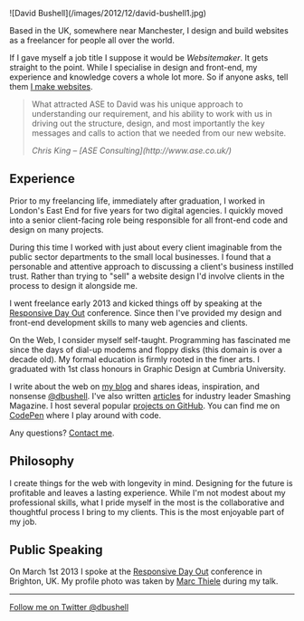<p class="post__image">![David Bushell](/images/2012/12/david-bushell1.jpg)</p>

Based in the UK, somewhere near Manchester, I design and build websites as a freelancer for people all over the world.

If I gave myself a job title I suppose it would be _Websitemaker_. It gets straight to the point. While I specialise in design and front-end, my experience and knowledge covers a whole lot more. So if anyone asks, tell them [I make websites](/services/).


<blockquote>
<p class="p--quote p--large">What attracted ASE to David was his unique approach to understanding our requirement, and his ability to work with us in driving out the structure, design, and most importantly the key messages and calls to action that we needed from our new website.</p>
<p class="p--small"><cite>Chris King &ndash; [ASE Consulting](http://www.ase.co.uk/)</cite></p>
</blockquote>

## Experience

Prior to my freelancing life, immediately after graduation, I worked in London's East End for five years for two digital agencies. I quickly moved into a senior client-facing role being responsible for all front-end code and design on many projects.

During this time I worked with just about every client imaginable from the public sector departments to the small local businesses. I found that a personable and attentive approach to discussing a client's business instilled trust. Rather than trying to "sell" a website design I'd involve clients in the process to design it alongside me.

I went freelance early 2013 and kicked things off by speaking at the [Responsive Day Out](http://dbushell.com/2012/12/07/responsive-day-out/) conference. Since then I've provided my design and front-end development skills to many web agencies and clients.

On the Web, I consider myself self-taught. Programming has fascinated me since the days of dial-up modems and floppy disks (this domain is over a decade old). My formal education is firmly rooted in the finer arts. I graduated with 1st class honours in Graphic Design at Cumbria University.

I write about the web on [my blog](http://dbushell.com/blog) and shares ideas, inspiration, and nonsense [@dbushell](http://twitter.com/dbushell). I've also written [articles](http://smashingmagazine.com/author/david-bushell/) for industry leader Smashing Magazine. I host several popular [projects on GitHub](https://github.com/dbushell). You can find me on [CodePen](http://codepen.io/dbushell/) where I play around with code.

Any questions? <a href="/contact/">Contact me</a>.

## Philosophy

I create things for the web with longevity in mind. Designing for the future is profitable and leaves a lasting experience. While I'm not modest about my professional skills, what I pride myself in the most is the collaborative and thoughtful process I bring to my clients. This is the most enjoyable part of my job.

## Public Speaking

On March 1st 2013 I spoke at the [Responsive Day Out](http://dbushell.com/2012/12/07/responsive-day-out/) conference in Brighton, UK. My profile photo was taken by [Marc Thiele](http://www.flickr.com/photos/marcthiele/8519276774) during my talk.

* * *

[Follow me on Twitter @dbushell](http://twitter.com/dbushell)
